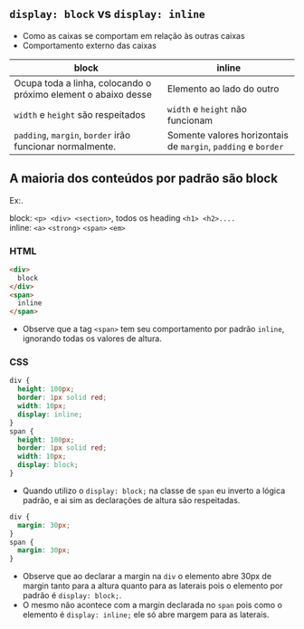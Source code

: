 ## `display: block` vs `display: inline`

- Como as caixas se comportam em relação às outras caixas
- Comportamento externo das caixas
  
**block** | **inline**
----------|------------
Ocupa toda a linha, colocando o próximo element o abaixo desse | Elemento ao lado do outro
`width` e `height` são respeitados | `width` e `height` não funcionam
`padding`, `margin`, `border` irão funcionar normalmente. | Somente valores horizontais de `margin`, `padding` e `border`

## A maioria dos conteúdos por padrão são block

Ex:.

block: `<p> <div> <section>`, todos os heading `<h1> <h2>....` <br>
inline: `<a>` `<strong>` `<span>` `<em>` 

### HTML
~~~html
<div>
  block
</div>
<span>
  inline
</span>
~~~

* Observe que a tag `<span>` tem seu comportamento por padrão `inline`, ignorando todas os valores de altura.

### CSS
~~~css
div {
  height: 100px;
  border: 1px solid red;
  width: 10px;
  display: inline;
}
span {
  height: 100px;
  border: 1px solid red;
  width: 10px;
  display: block;
}
~~~

* Quando utilizo o `display: block;` na classe de `span` eu inverto a lógica padrão, e ai sim as declarações de altura são respeitadas.

~~~css
div {
  margin: 30px;
}
span {
  margin: 30px;
}
~~~

* Observe que ao declarar a margin na `div` o elemento abre 30px de margin tanto para a altura quanto para as laterais pois o elemento por padrão é `display: block;`.
* O mesmo não acontece com a margin declarada no `span` pois como o elemento é `display: inline;` ele só abre margem para as laterais.